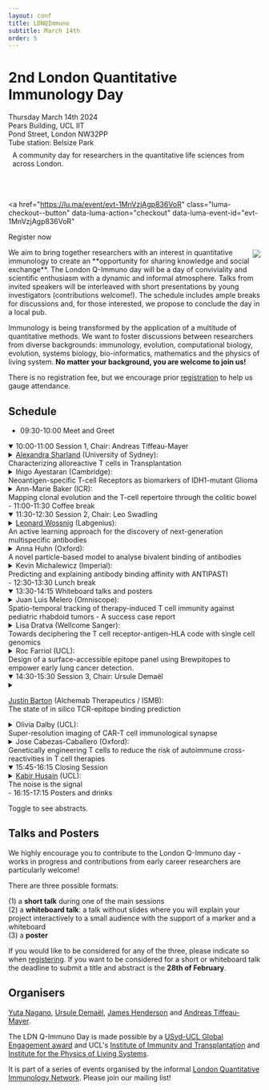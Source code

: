 ```yaml
---
layout: conf
title: LDNQImmuno
subtitle: March 14th
order: 5
---
```


<div class="titlebox">
  <h1>
  2nd London Quantitative Immunology Day
  </h1>
  <div class="box">
  <span style="text-align:left">
    Thursday March 14th 2024 <br /> 
    Pears Building, UCL IIT <br />
    Pond Street, London NW32PP <br />
    Tube station: Belsize Park <br />
  </span>
  </div>
  <p style="margin-top:0em;padding:0.5rem">
    A community day for researchers in the quantitative life sciences from across London. <br />
  </p>
  <p style="margin-top:0em;padding-top:0em;padding-bottom:1em;font-size:150%">


<script id="luma-checkout" src="https://embed.lu.ma/checkout-button.js"></script>

<a
  href="https://lu.ma/event/evt-1MnVzjAgp836VoR"
  class="luma-checkout--button"
  data-luma-action="checkout"
  data-luma-event-id="evt-1MnVzjAgp836VoR"
>
  Register now
</a>

  </p>
</div>

<img style="max-width:55%;margin:0.2rem;padding-right:0;margin-right:0" src="../images/ldnday24.png" align="right">
We aim to bring together researchers with an interest in quantitative immunology to create an **opportunity for sharing knowledge and social exchange**. The London Q-Immuno day will be a day of conviviality and scientific enthusiasm with a dynamic and informal atmosphere. Talks from invited speakers will be interleaved with short presentations by young investigators (contributions welcome!). The schedule includes ample breaks for discussions and, for those interested, we propose to conclude the day in a local pub.

Immunology is being transformed by the application of a multitude of quantitative methods. We want to foster discussions between researchers from diverse backgrounds: immunology, evolution, computational biology, evolution, systems biology, bio-informatics, mathematics and the physics of living system. **No matter your background, you are welcome to join us!**

There is no registration fee, but we encourage prior [registration](https://lu.ma/9rvihe65) to help us gauge attendance.

## Schedule

- 09:30-10:00 Meet and Greet  
<details open>
<summary>
10:00-11:00 Session 1, Chair: Andreas Tiffeau-Mayer
</summary>
<details>
<summary>
<a href="https://www.sydney.edu.au/medicine-health/about/our-people/academic-staff/alexandra-sharland.html">Alexandra Sharland</a> (University of Sydney): <br> 
Characterizing alloreactive T cells in Transplantation
</summary>
<p> Directly alloreactive CD8 T cells recognise epitopes formed by an allogeneic MHC I molecule loaded with an endogenous peptide. Using a combination of mass spectrometry and ex-vivo multimer staining, we have recently identified over 40 immunogenic peptides presented by H-2Kb. Profiling the T cell receptor (TCR) repertoire of CD8 T cells responding to a subset of these epitopes under various transplant conditions can inform our understanding of the molecular basis of alloreactivity and the mechanisms underlying transplant tolerance or rejection.
</p>
</details>
<details>
<summary>
Iñigo Ayestaran (Cambridge): <br>
Neoantigen-specific T-cell Receptors as biomarkers of IDH1-mutant Glioma
</summary>
<p> T-cell receptors (TCRs) determine antigen specificity of T-cells, and they collectively form a repertoire that provides information about past and ongoing immune responses to diseases, including cancers. However, whether detection of cancer-specific TCRs can be used for early detection remains unknown. The brain tumour glioma provides an interesting test case for this idea, as >68% of tumours harbour an immunodominant neoantigen generated by the IDH1 R132H hotspot mutation. To identify TCRs specific to this neoantigen, we analysed TCR repertoires from 21 people who received a peptide vaccine designed around the R132H mutation. By considering the expansion dynamics of TCR clones pre- and post- vaccination, we identified ~300 candidate TCRs that we consider likely to be peptide-specific, across a range of HLA backgrounds. The CDR3 sequences of neoantigen-specific TCRs show modest but statistically significant convergence in their sequences suggesting shared antigen specificity. To validate these candidate neoantigen-specific TCRs, we generated TCR repertoires from peripheral blood obtained at diagnosis from 26 glioma patients from an independent cohort containing 11 IDH1 R132H mutant tumours and 15 tumours that are wild-type for IDH1. We develop a score from each one of these repertoires, based on sequence similarity with the candidate peptide-specific TCRs. This score enables the correct stratification of patient repertoires based on their IDH1 mutation status. This study highlights the opportunities and challenges of TCRs as cancer biomarkers in peripheral blood.</p>
</details>
<details>
<summary>
Ann-Marie Baker (ICR): <br>
Mapping clonal evolution and the T-cell repertoire through the colitic bowel
</summary>
<p>Inflammatory bowel disease (IBD) is a chronic relapsing-remitting condition that increases the lifetime risk of developing colorectal cancer by almost two-fold. In patients with IBD, clonal evolution and field cancerisation precede the development of colitis-associated colorectal cancer (CA-CRC), however the extent and spread of pre-cancerous clones and their co-evolution with the immune microenvironment remains incompletely determined. Consequently clinical practice is poorly informed of how best to detect pre-cancerous clones by endoscopy and accurately predict future cancer risk. In this study, we performed a detailed spatially-resolved analysis of the entire colon of two IBD patients, including low pass whole genome sequencing, RNA sequencing and T cell receptor (TCR) sequencing. We quantified the number and size of mutant clones arising across the length of the colitic bowel and determined their relationship with the T cell immune response. Through this we gained a detailed molecular understanding of the evolutionary dynamics of progression to CA-CRC.</p>
</details>
</details>
- 11:00-11:30 Coffee break  
<details open>
<summary>
11:30-12:30 Session 2, Chair: Leo Swadling
</summary>
<details>
<summary>
<a href="https://www.linkedin.com/in/leonard-wossnig/">Leonard Wossnig</a> (Labgenius): <br>
An active learning approach for the discovery of next-generation multispecific antibodies
</summary>
 <p>The emergence of ML-enabled technology platforms that aim to enhance molecule performance have the potential to revolutionize the way we approach drug discovery. LabGenius is pioneering the use of active learning for the discovery of multispecific antibodies, specifically T-cell engagers for solid tumors.
We have developed a lead optimization platform that generates high-quality data from complex assays for machine learning to decipher design-fitness relationships and guide screening efforts to fruitful areas of the design space. We demonstrate our capability by discovering HER2 TCEs up to 400-fold more tumour-selective than a clinical benchmark. This talk will focus on the underlying technology, the deep integration of predictive assays, data generation, data capturing, and data pre-processing and highlight case studies for the successful application of this platform. </p>
</details>
<details>
<summary>
Anna Huhn (Oxford): <br>
A novel particle-based model to analyse bivalent binding of antibodies
</summary>
 <p>Antibodies play an important role in our adaptive immune system by binding to antigenic structures on the surface of pathogens. This binding leads to the neutralisation and destruction of pathogens. Due to their high antigen specificity, they have become essential tools in clinical diagnosis and treatment. Antibodies have two identical binding arms that allow them to achieve high affinity through bivalent binding. This bivalent binding is crucial for the protective function of antibodies, evidenced by the lack of correlation between monovalent antibody-antigen interaction and neutralisation potency. However, we are lacking the methods to characterise antibodies based on their bivalent binding. This is because of the complexity of bivalent binding, involving spatial and stochastic interactions, which necessitate advanced mathematical modelling for quantification. Here, we introduce a new spatial and stochastic particle-based model that accurately captures the physics and chemistry of bivalent binding for the first time. The model includes a new biophysical parameter, which we have termed the "molecular reach", that quantifies the maximum separation distance between antigens that still allows a single antibody to reach them both. After validating the model, we use it to analyse SARS-CoV-2-specific human antibodies. We found that the molecular reach of an antibody is the strongest correlate of SARS-CoV-2 viral neutralisation. Using the bivalent binding parameters, we could directly predict the concentration of antibody required for viral neutralisation. The model enables us to predict how changes in antibody properties and antigen density affect antibody function. This predictive capability is invaluable for optimising antibodies and will help develop new and improved therapeutics and vaccines. </p>
</details>
<details>
<summary>
Kevin Michalewicz (Imperial): <br>
Predicting and explaining antibody binding affinity with ANTIPASTI
</summary>
 <p>Antibodies are key components of the immune system that play a crucial role in targeting antigens and eliciting an effective immune response. A fundamental characteristic of antibodies is their binding affinity to specific targets, which can be increased through exposure to the target and somatic mutations in the process of maturation. This binding affinity is the result of complex physicochemical and structural determinants: our limited understanding of such determinants hinders our ability to rationally design optimised antibodies for research and therapeutic purposes. In silico methods can thus provide a useful tool to predict antibody-antigen binding affinity in conjunction with experimental assays, by helping to focus the mutational and design strategies and, in turn, potentially reducing time and experimental resources. We present ANTIPASTI, a Deep Learning method to predict antibody binding affinity from structural data of antibody-antigen complexes. ANTIPASTI applies CNNs to residue-residue correlation maps derived from Elastic Network representations of antibody-antigen complexes followed by Normal Mode Analysis. In doing so, ANTIPASTI takes into account structural, energetic and global correlation relationships, and thus achieves state-of-the-art predictive accuracy and generalisation power on published experimental data. Furthermore, ANTIPASTI is interpretable, since the model is informative about which residue-residue correlations give rise to increases and decreases of binding affinity. Indeed, our approach can also be used to find the antibody regions that are most relevant for binding affinity depending on the antigen type, revealing that both structural contacts and long-range correlations play an important role in its determination.</p>
</details>
</details>
- 12:30-13:30 Lunch break
<details open>
<summary>
13:30-14:15 Whiteboard talks and posters
</summary>
<details>
<summary>
Juan Luis Melero (Omniscope): <br>
Spatio-temporal tracking of therapy-induced T cell immunity against pediatric rhabdoid tumors - A success case report
</summary>
<p>Malignant rhabdoid tumors (RT) are rare childhood tumors that initiate during the embryo development and manifest in the kidney, soft tissues or the brain. Current treatment strategies include surgery, chemotherapy and radiation, without biomarkers to personalize therapy selection or duration and extremely poor patient prognosis. Optionally, immune checkpoint inhibitors (ICI) can be applied in first-line therapy, with PDL1 expression as biomarker for patient selection. Anti-PDL1 therapy has been shown to be highly effective in high mutational burden, adult solid tumors, but evidence for its value for pediatric RT therapy is poorly investigated. Here, we report a comprehensive spatio-temporal profiling of the T cell repertoire for a complete remission (CR) of a pediatric RT patient following adjuvant combinatorial treatment with chemotherapy (doxorubicin, cyclophosphamide, and etoposide) and anti-PDL1 (atezolizumab). Single-cell RNA and TCR sequencing identified an inflamed tumor microenvironment (TME) with extensive clonal expansion of the effector-memory CD8 and T helper/regulatory CD4 compartment. We found notable overlap between tumor-infiltrating and lymphocytes in circulation using ultra-deep single-cell T cell receptor sequencing (OS-T, Omniscope), which allowed to quantify the T cell dynamics throughout ICI treatment (1-year follow-up) and to make informed clinical decisions in real-time. Therapy-induced clonotypes, identified through noise-modeling of the overall deep repertoire distribution, were mostly newly activated CD8 T cells with conserved clonal sizes observed across all time points. We also found a late expansion of tumor-resident CD4 T helper cells that might contribute to form long-lasting anti-tumor immunity. To confirm tumorigenicity, we now validate anti-tumor activity of tumor-resident and therapy-induced clonotypes against the primary tumor in vitro, shortlisting candidate T cells for potential second-line TCR-based therapy. In summary, ultra-deep T cell sequencing of immune cells in circulation enabled the quantification and tracking of therapy-induced T cell clonotypes. Clonal persistence pointed to the induction of long-lasting anti-tumor activity for patient monitoring and identified candidates for personalized TCR-based T cell therapies.</p>
</details>
<details>
<summary>
Lisa Dratva (Wellcome Sanger): <br>
Towards deciphering the T cell receptor-antigen-HLA code with single cell genomics
</summary>
<p>T cells can recognise a plethora of different antigens, presented on HLA molecules, through specific T cell receptors (TCRs) that are unique to individual cells. However, predicting the specificity of a given TCR from its genomic sequence currently presents a major bottleneck for improving our understanding of immune repertoires and developing data-driven approaches for immunotherapies. Recent technological advances in single-cell sequencing have enabled joint profiling of cellular transcriptomes with paired-chain TCR sequences, offering unprecedented insights into disease states and human TCR repertoires. However, interpretation of the data is not straightforward and existing computational tools only focus on individual analysis tasks, such as resolving TCR clones (e.g. Dandelion, MiXCR), sequence similarity-based clustering (e.g. GLIPH, tcrdist3), structural modelling (e.g. AlphaFold), or predicting antigen-HLA binding (e.g. netMHCpan). In order to build a more integrative analysis tool that can facilitate advances in TCR specificity prediction, we have developed Cell2TCR, an open-source package that segments paired-chain TCR sequencing data into functional groups called TCR motifs. Cell2TCR identifies convergent TCR motifs triggered by SARS-CoV-2 infection that are shared across different donors, multiple tissues, and strongly confined to distinct activated T cell states. We experimentally validate the specificity of these TCR motifs and provide compelling statistical evidence for their HLA-restriction. Cell2TCR offers integrated database querying capacities to infer putative antigen specificities for TCR motifs and can inform structural TCR modelling. We showcase the broad applicability of Cell2TCR in various disease contexts, such as infection and cancer. Overall, Cell2TCR represents a powerful and integrative analysis tool for single cell genomics that opens up new avenues for deciphering the TCR-antigen-HLA code.</p>
</details>
<details>
<summary>
Roc Farriol (UCL): <br>
Design of a surface-accessible epitope panel using Brewpitopes to empower early lung cancer detection.
</summary>
<p>Up to 50% of cancer patients are diagnosed at a late stage with tumours that are often unresectable, leading to intensive treatments and a preventable loss of life. Whilst multiple detection screenings have been developed for advanced tumors, many have shown limited sensitivity and specificity for early-stage malignancies. Hence, underscoring an urgent need for novel early detection strategies. Peptide screening to capture antibody signatures in blood has been extensively used in infectious diseases' diagnosis. However, cancer proteins are less foreign to the immune system thus epitope prediction approaches for tumour detection need to prioritise specificity. To this end, we used the SERA discovery platform (Serimmune) to interrogate plasma samples from 60 stage I LUAD patients and analyzed the obtained dataset with IMUNE algorithm to identify an enriched epitope motif shared across the cohort. To generate a customized peptide screening panel and to ensure the surface accessibility of the candidate epitopes, we implemented the Brewpitopes pipeline on the proteins that contain the motif. Brewpitopes works upon protein sequences for linear epitope prediction and crystal structures or Alphafold2 models for conformational epitopes. The pipeline leverages a compendium of state-of-the-art B-cell epitope predictors and a series of bioinformatic tools to map the candidate peptides to extracellular protein regions, to avoid glycosylation sites and to locate them in the 3D surface of the protein to select accessible regions. The target epitope motif mapped to 24 human proteins (251 candidate peptides (11-mers)). The use of Brewpitopes led to an optimized panel comprised of 7 target proteins and 42 extracellular, non-glycosylated and surface-accessible candidates. The resulting panel will be validated in the NIMBLE early lung cancer detection study(>360 patients recruited to date). This study reports for the first time the implementation of Brewpitopes in cancer and displays its capacity to prioritize tumoral antigens for diagnostic purposes. </p>
</details>
</details>
<details open>
<summary>
14:30-15:30 Session 3, Chair: Ursule Demaël
</summary>
<details>
<summary>

<a href="https://scholar.google.co.uk/citations?user=rqbk7ezKqosC&hl=en">Justin Barton</a> (Alchemab Therapeutics / ISMB): <br>
The state of in silico TCR-epitope binding prediction
</summary>
  <p>
  In silico prediction of a T-cell receptor's (TCR) cognate epitope target has been the focus of various methods, yet many fundamental questions regarding the advantages and disadvantages of these approaches remain unanswered. I will present insights from the IMMREP competitions, shedding light on the current state of the art, persisting challenges, and proposing strategies to tackle these challenges. The results underscore the potential of these methods and emphasize the necessity for further independent benchmarking to advance the field.
  </p>
</details>
<details>
<summary>
Olivia Dalby (UCL): <br>
Super-resolution imaging of CAR-T cell immunological synapse
</summary>
<p> The development of T-cells engineered with chimeric antigen receptors (CARs) to recognise tumour antigens on cancer cells constitutes a milestone for T-cell cancer immunotherapies. CARs are synthetic immunoreceptors consisting of an extracellular single-chain antibody fragment and hinge, a transmembrane region, and an intracellular CD3ζ signalling domain that intends to mimic the signal transducing function of the T-cell receptor (TCR) to ultimately kill cancer cells. 
Unlike native T-cell receptors, fewer studies directly assessed the mechanism by which CARs convert extracellular binding events into intracellular signalling. Given that CARs need to integrate into the T-cell signalling network, they are ought to adopt a spatial organisation like that of the TCR. In 2016, images of CARs under total internal reflection fluorescence (TIRF) microscopy suggested that the receptors form immunological synapses analogous to TCR. These results, however, contrast with most recent TIRF experiments that revealed that CAR-T cells form non-classical immune synapses, including disrupted patterns of CARs micro-clusters and absence of the classical actin ring structure. The synapse formation in CAR-T cells is not completely understood and has yet to be visualised with super-resolution fluorescence imaging. Furthermore, there is a noticeably lack of information of the factors that contribute to their structure.
Here, we quantify the spatial distribution of CARs and pCD3ζ on the surface of resting and activated primary human T-cells using DNA-PAINT, a single-molecule localisation microscopy technique capable of single protein resolution. Actin remodelling is also evaluated by imaging activated CAR-T cells on a spinning disk super-resolution by optical pixel reassignment (SoRa) microscope. Notably, by using glass supported lipid bilayer as a sample format that can mimic the T-cell / target interface, our studies focus on the effects of antigen density on the CARs immunological synapse structure. Clinically, this is relevant as cancer cells commonly adapt to reduce expression of ligands, subsequently making the treatment ineffective. Among the CARs used in clinical trials, the most extensively investigated one is anti-CD19 CAR, targeting CD19 molecules expressed in B-cell lymphomas or leukaemia. Still, the proportion of patients who respond to CD19-targeted therapy remains modest (40%) and up to a third see their disease return within a year. Using anti-CD19 CARs as a model system, our imaging and data analysis reveal that only CAR-T cells exposed to high ligand densities (> 350 CD19 molecules/µm2) present a disrupted immunological synapse formation (i.e., distinct CARs micro-clusters formation and an actin network that is not fully cleared).   
The combination of these imaging studies begins to uncover the picture of a disrupted CAR T cell IS formed on activation. These results mark the first single-molecule imaging study into the activation of CAR T cells. Subsequently, this work begins to build the understanding of CAR-T cell activation mechanisms and benefit the future design of new CAR-T treatments against aggressive cancers.  </p>
</details>
<details>
<summary>
Jose Cabezas-Caballero (Oxford): <br>
Genetically engineering T cells to reduce the risk of autoimmune cross-reactivities in T cell therapies
</summary>
<p> T cell receptor-engineered T cell (TCR-T) therapies are limited by the potential risk of cross-reactivity against healthy tissues. For example, T cells engineered with the MAGE-A3 specific a3a TCR caused lethal autoimmune toxicities in patients due to cross-reactivity to a lower affinity peptide derived from the muscle protein titin. Therefore, there is an urgent need to identify methods that reduce T cell activation to lower-affinity self-peptides, whilst maintaining a potent response to higher-affinity target peptides. We have selected the well-studied NY-ESO-1 specific c259 TCR as a model system to investigate ligand discrimination. Firstly, we have measured the affinity of the c259 TCR to a panel of 8 peptides by Surface Plasmon Resonance. Secondly, we performed a targeted CRISPR-Cas9 knock-out screen in human primary T cells to identify genetic modifications that can modulate ligand discrimination. Finally, we measured the affinity of the c259 TCR to a positional scanning library (171 peptides) and tested the impact of our genetic modifications on T cell cross-reactivity. Using our 8 peptide NY-ESO-1 panel, we have identified genetic modifications that can selectively reduce T cell activation against lower affinity peptides, whilst maintaining a potent response to higher affinity peptides. These genetic modifications can also abolish a3a TCR cross-reactivity to the lower affinity titin peptide, without reducing activation against MAGE-A3. Additionally, we have demonstrated that our genetically engineered T cells have reduced cross-reactivity using the 171 peptide NY-ESO-1 positional scanning library.Our findings suggest that T cells can be engineered to exhibit different degrees of ligand discrimination. This approach could be applied to other clinically relevant TCRs for the development of T cell therapies with reduced risk of lethal autoimmune toxicities. Furthermore, the combination of our c259 TCR positional scanning peptide library affinity and activation data could be used to train machine learning models to better predict TCR-peptide specificity and cross-reactivity. I will be describing the current state of the art in both computational and experimental technologies aiming to reconstruct a map between T cells and their cognate antigens. I will highlight the remaining challenges and put forward a few ideas on how to tackle the challenges. </p>
</details>
</details>
<details open>
<summary>
15:45-16:15 Closing Session
</summary>
<details>
<summary>
<a href="https://kabirhusain.github.io/">Kabir Husain</a> (UCL): <br>
The noise is the signal
</summary>
  <p>
  Eighty years ago, Luria and Delbruck had a rather clever idea: simply by counting bacterial colonies on a plate, they learned something about the nature of evolution and even measured the mutation rate -- a full decade before the structure of DNA was determined. However, their particular statistical insight has not been brought into the modern age. I will present a high-throughput riff on their work, and discuss applications in the context of ongoing work on proofreading DNA polymerases, modifier loci, and protein evolvability. Overall, I hope to suggest a phenomenological, statistical approach to study the ebb and flow of genetic variation in a population.
  </p>
</details>
</details>
- 16:15-17:15 Posters and drinks  

Toggle to see abstracts.

## Talks and Posters

We highly encourage you to contribute to the London Q-Immuno day - works in progress and contributions from early career researchers are particularly welcome!

There are three possible formats:

(1) a **short talk** during one of the main sessions  
(2) a **whiteboard talk**: a talk without slides where you will explain your project interactively to a small audience with the support of a marker and a whiteboard  
(3) a **poster** 

If you would like to be considered for any of the three, please indicate so when [registering](https://lu.ma/9rvihe65). If you want to be considered for a short or whiteboard talk  the deadline to submit a title and abstract is the **28th of February**.


## Organisers

[Yuta Nagano](https://www.yutanagano.com/), [Ursule Demaël](https://twitter.com/UDemael), [James Henderson](https://qimmuno.com/team/) and [Andreas Tiffeau-Mayer](https://qimmuno.com/).

The LDN Q-Immuno Day is made possible by a [USyd-UCL Global Engagement award](https://www.ucl.ac.uk/global/ucl-global-engagement) and UCL's [Institute of Immunity and Transplantation](https://www.ucl.ac.uk/immunity-transplantation/ucl-institute-immunity-and-transplantation) and [Institute for the Physics of Living Systems](https://www.ucl.ac.uk/physics-living-systems/institute-physics-living-systems).  

It is part of a series of events organised by the informal [London Quantitative Immunology Network](https://qimmuno.com/ldnqimmuno/). Please join our mailing list!
